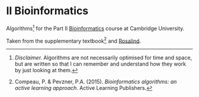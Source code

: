 # II Bioinformatics

Algorithms[^1] for the Part II [Bioinformatics](https://www.cl.cam.ac.uk/teaching/1920/Bioinfo/) course at Cambridge University.

Taken from the supplementary textbook[^2] and [Rosalind](http://rosalind.info/problems/).


[^1]: *Disclaimer.* Algorithms are not necessarily optimised for time and space, but are written so that I can remember and understand how they work by just looking at them.
[^2]: Compeau, P. & Pevzner, P.A. (2015). *Bioinformatics algorithms: an active learning approach*. Active Learning Publishers. 
